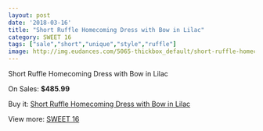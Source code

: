 ```yaml
---
layout: post
date: '2018-03-16'
title: "Short Ruffle Homecoming Dress with Bow in Lilac"
category: SWEET 16
tags: ["sale","short","unique","style","ruffle"]
image: http://img.eudances.com/5065-thickbox_default/short-ruffle-homecoming-dress-with-bow-in-lilac.jpg
---
```

Short Ruffle Homecoming Dress with Bow in Lilac

On Sales: **$485.99**
<a href="https://www.eudances.com/en/sweet-16/1713-short-ruffle-homecoming-dress-with-bow-in-lilac.html"><amp-img layout="responsive" width="600" height="600" src="//img.eudances.com/5065-thickbox_default/short-ruffle-homecoming-dress-with-bow-in-lilac.jpg" alt="Short Ruffle Homecoming Dress with Bow in Lilac 0" /></a>
<a href="https://www.eudances.com/en/sweet-16/1713-short-ruffle-homecoming-dress-with-bow-in-lilac.html"><amp-img layout="responsive" width="600" height="600" src="//img.eudances.com/5067-thickbox_default/short-ruffle-homecoming-dress-with-bow-in-lilac.jpg" alt="Short Ruffle Homecoming Dress with Bow in Lilac 1" /></a>
<a href="https://www.eudances.com/en/sweet-16/1713-short-ruffle-homecoming-dress-with-bow-in-lilac.html"><amp-img layout="responsive" width="600" height="600" src="//img.eudances.com/5066-thickbox_default/short-ruffle-homecoming-dress-with-bow-in-lilac.jpg" alt="Short Ruffle Homecoming Dress with Bow in Lilac 2" /></a>

Buy it: [Short Ruffle Homecoming Dress with Bow in Lilac](https://www.eudances.com/en/sweet-16/1713-short-ruffle-homecoming-dress-with-bow-in-lilac.html "Short Ruffle Homecoming Dress with Bow in Lilac")

View more: [SWEET 16](https://www.eudances.com/en/18-sweet-16 "SWEET 16")
